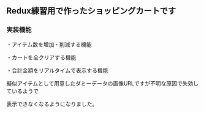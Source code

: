 ## Redux練習用で作ったショッピングカートです

### 実装機能

・アイテム数を増加・削減する機能

・カートを全クリアする機能

・合計金額をリアルタイムで表示する機能

擬似アイテムとして用意したダミーデータの画像URLですが不明な原因で失効しているようで

表示できなくなるようになりました。
